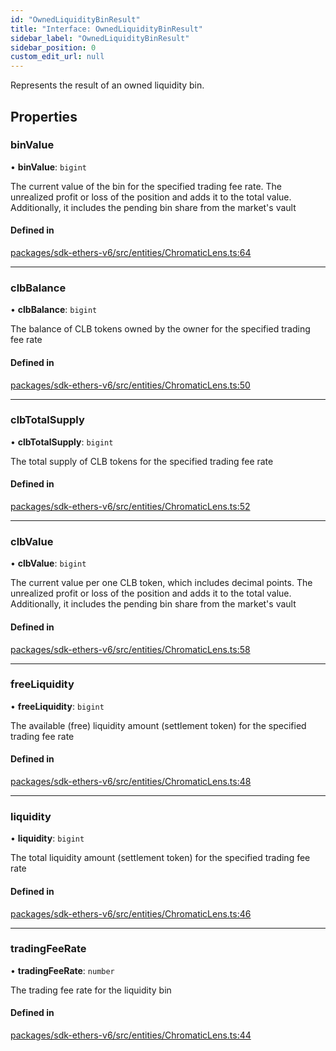 ```yaml
---
id: "OwnedLiquidityBinResult"
title: "Interface: OwnedLiquidityBinResult"
sidebar_label: "OwnedLiquidityBinResult"
sidebar_position: 0
custom_edit_url: null
---
```


Represents the result of an owned liquidity bin.

## Properties

### binValue

• **binValue**: `bigint`

The current value of the bin for the specified trading fee rate.
The unrealized profit or loss of the position and adds it to the total value.
Additionally, it includes the pending bin share from the market's vault

#### Defined in

[packages/sdk-ethers-v6/src/entities/ChromaticLens.ts:64](https://github.com/chromatic-protocol/sdk/blob/ebf2a16/packages/sdk-ethers-v6/src/entities/ChromaticLens.ts#L64)

___

### clbBalance

• **clbBalance**: `bigint`

The balance of CLB tokens owned by the owner for the specified trading fee rate

#### Defined in

[packages/sdk-ethers-v6/src/entities/ChromaticLens.ts:50](https://github.com/chromatic-protocol/sdk/blob/ebf2a16/packages/sdk-ethers-v6/src/entities/ChromaticLens.ts#L50)

___

### clbTotalSupply

• **clbTotalSupply**: `bigint`

The total supply of CLB tokens for the specified trading fee rate

#### Defined in

[packages/sdk-ethers-v6/src/entities/ChromaticLens.ts:52](https://github.com/chromatic-protocol/sdk/blob/ebf2a16/packages/sdk-ethers-v6/src/entities/ChromaticLens.ts#L52)

___

### clbValue

• **clbValue**: `bigint`

The current value per one CLB token, which includes decimal points.
The unrealized profit or loss of the position and adds it to the total value.
Additionally, it includes the pending bin share from the market's vault

#### Defined in

[packages/sdk-ethers-v6/src/entities/ChromaticLens.ts:58](https://github.com/chromatic-protocol/sdk/blob/ebf2a16/packages/sdk-ethers-v6/src/entities/ChromaticLens.ts#L58)

___

### freeLiquidity

• **freeLiquidity**: `bigint`

The available (free) liquidity amount (settlement token) for the specified trading fee rate

#### Defined in

[packages/sdk-ethers-v6/src/entities/ChromaticLens.ts:48](https://github.com/chromatic-protocol/sdk/blob/ebf2a16/packages/sdk-ethers-v6/src/entities/ChromaticLens.ts#L48)

___

### liquidity

• **liquidity**: `bigint`

The total liquidity amount (settlement token) for the specified trading fee rate

#### Defined in

[packages/sdk-ethers-v6/src/entities/ChromaticLens.ts:46](https://github.com/chromatic-protocol/sdk/blob/ebf2a16/packages/sdk-ethers-v6/src/entities/ChromaticLens.ts#L46)

___

### tradingFeeRate

• **tradingFeeRate**: `number`

The trading fee rate for the liquidity bin

#### Defined in

[packages/sdk-ethers-v6/src/entities/ChromaticLens.ts:44](https://github.com/chromatic-protocol/sdk/blob/ebf2a16/packages/sdk-ethers-v6/src/entities/ChromaticLens.ts#L44)
